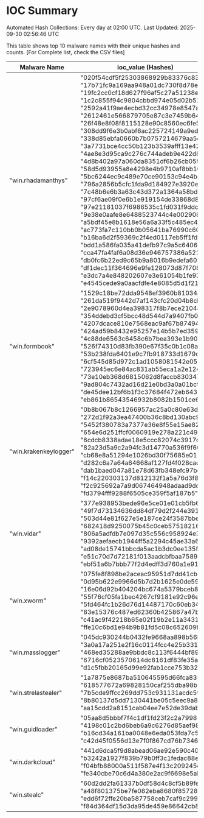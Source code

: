 # IOC Summary

Automated Hash Collections: Every day at 02:00 UTC. Last Updated: 2025-09-30 02:56:46 UTC

This table shows top 10 malware names with their unique hashes and counts. [For Complete list, check the CSV files]

| Malware Name | ioc_value (Hashes) | Count |
|--------------|--------------------|-------|
|  "win.rhadamanthys" |  "020f54cdf5f25303868929b83376c832"<br> "17b71fc9a169aa948a01dc730f8d78e7"<br> "19fc2cc0cf18d627f96af5c27a51238e"<br> "1c2c855f94c9804cbbd974e05d02b513"<br> "2592a41f9ae4ecbd32cc34978e8547af"<br> "2612461e566879705e87c3e7459b64d9"<br> "26f48e8f08f8115128e90c8560ec6fe5"<br> "308dd9f6e3b0abf6ac225724149a9ed0"<br> "338d85ebfa0660b7b0757214679aa5c7"<br> "3a7731bce4cc50b123b3539afff13e42"<br> "4ae8e3d95ca9c276c744adeb9e422d83"<br> "4d8b402a97a060da8351df6b26cb0598"<br> "58d5d93955a8e4298e4b9710af8bb166"<br> "5bc6244ec9c489e70ce90153c94e4bc1"<br> "796a2856b5cfc1fda9d184927e3920eb"<br> "7c48b6e6b3a63c43d372a1364a58bde0"<br> "97cf6ae09f0e6b1e919154de33868d85"<br> "97e21181037f6986535c1fd031f9ddc0"<br> "9e38e0aafe8e6488523744c4e002908c"<br> "a5bdf45e8b1618e56a6a33f5c485ec46"<br> "ac773fa7c110bb0b05641ba76990c609"<br> "b16ba6d2f59369c2f4ed0117eb5ff1fd"<br> "bdd1a586fa035a41defb97c9a5c6406a"<br> "cca47fa4faf6a08d36e946757386a521"<br> "db0fc6b22ed9c65b9a8016b9edefa605"<br> "df1dec11f364696e9fe128073d87f708"<br> "e3dc7a4e848202607e3e61054b1fe933"<br> "e4545cede9a0aacfdfe4e8085d5d1f21" | 28 |
|  "win.formbook" |  "1529c18be72dda9548ef3960b81034a0"<br> "261da519f9442d7af143cfc20d04b8cb"<br> "2e9078960d4ea398317f8b7ece210446"<br> "354ddebd3cf5bcc48d544d7a9407fb03"<br> "4207dcace810e7568eac9af67b87494c"<br> "424ad59b8432e95257e14b5b7ed35934"<br> "4c88de6563c6458c6b7bea393e1b90cd"<br> "526f74310d83fb390e67f35c0b1c08a3"<br> "53b238fda6401e9c7fb918733d1679c7"<br> "6cf545d85d972c1ad1058081542e050c"<br> "723945ec6e84ac831ab55eca1a2e124d"<br> "73e10eb368d6815062d8faccb8303474"<br> "9ad804c7432ad16d21e0bd3a0a01bc92"<br> "de45dee12bf6b1f3c37684f472eb6433"<br> "eb861b86543546932b8082b1501ce6e7" | 15 |
|  "win.krakenkeylogger" |  "0b8b067b8c1266957ac25a0c80e63d56"<br> "272d1f92a3ea47400b36c8bd130abc9c"<br> "5452f380783a7377e36e8f55e15ae820"<br> "654e6d251ffcf0060919e278a221c490"<br> "6cdcb8338adae18e5ccc82074c3917cc"<br> "82a23d5a9c2a94fc3d14770a536f9f60"<br> "cb68e8a51294e1026bd30f75685e0111"<br> "d282c6a7a64a64668af127fd4f028cad"<br> "dab1baed047a81e78d63fb348efc97bd"<br> "f14c220303137d812132f1a5a76d3f8a"<br> "f2c925692a7a9d067464948adaad9dd1"<br> "fd3794fff9288f6505ce359f5af187b5" | 12 |
|  "win.vidar" |  "377e938953bede96e5ce01e01cb5fb68"<br> "49f7d73134636dd84df79d2f244e3919"<br> "503d44e81f627e5e187ce24f3587bbe3"<br> "682418d9250075b45c0ceb57518216ef"<br> "806a5adfdb7e097d35c556c958924e33"<br> "9392aefaecb1944ff5a2294c45ae33a6"<br> "ad08de15741bbcda5ac1b3dc0ee135f1"<br> "e51c70d7d72181f013aadcbfbaa75892"<br> "ebf51a6b7bbb77f2d4edff3d760a1e91" | 9 |
|  "win.xworm" |  "075fe8f898be2aceac95951d7dd41cbd"<br> "0d95b622e9966d5b7d2b1625e0de594f"<br> "16e06d92b404204bc674a5379bceb823"<br> "55f76cf05fa1bec4267cf9181e92c96e"<br> "5fd464fc1b26d76d14487170c60eb34d"<br> "83e15376c487ed62360b425867a47b37"<br> "c41ac9f42218b65e02f19b2e11a34317"<br> "ffe10c6bd1e94b9b81fd5c08c652609f" | 8 |
|  "win.masslogger" |  "045dc930244b0432fe9668aa898b56bf"<br> "3a0a17a251e2f16c0114fcc4e25b331a"<br> "468ed35288ae9bbdc8c113f6444bf89d"<br> "6716cf0523570614dc8161df83fe35a9"<br> "d1c5fbb20165d99e92fab1cce753b327" | 5 |
|  "win.strelastealer" |  "1a7875e8687ba510645595d66fca835f"<br> "618577672a69828150caf255dba98b32"<br> "7b5cde9ffcc269dd753c931131acdc59"<br> "8b80137d5dd7130441be05c5eec9a8ad"<br> "aa15cdd2a8151cab04ee7e52de39dabb" | 5 |
|  "win.guidloader" |  "05aa8d5bbbf7f4c1df1fd23f2c2a7998"<br> "4198c01c2bd6beb6a9c6276d85aef984"<br> "b16cd34a161ba0048e6eda053fda7c51"<br> "c42d45f0556d13e7f0f867cd76b73463" | 4 |
|  "win.darkcloud" |  "441d6dca5f9d8abead06ae92e590c40d"<br> "b3242a1927f839b79b0ff3c1fedac88e"<br> "f04bfb88000a511f587e4f13c209245c"<br> "fe340cbe70c6d4a380e2ac9f6698e5ab" | 4 |
|  "win.stealc" |  "60d2dd2fa61337b0df58d4c8cf5b89fe"<br> "a48f801375be7fe082eba8680f857287"<br> "edd6f72ffe20ba587758ceb7caf9c299"<br> "f84d364df15d3da95de459e86642cb83" | 4 |